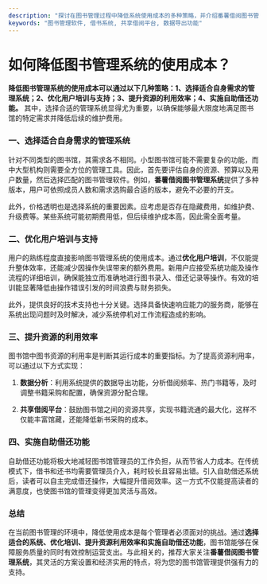 ```yaml
---
description: "探讨在图书管理过程中降低系统使用成本的多种策略，并介绍番薯借阅图书管理系统的优势。"
keywords: "图书管理软件, 借书系统, 共享借阅平台, 数据导出功能"
---
```

# 如何降低图书管理系统的使用成本？

**降低图书管理系统的使用成本可以通过以下几种策略：1、选择适合自身需求的管理系统；2、优化用户培训与支持；3、提升资源的利用效率；4、实施自助借还功能。** 其中，选择合适的管理系统显得尤为重要，以确保能够最大限度地满足图书馆的特定需求并降低后续的维护费用。

### 一、选择适合自身需求的管理系统

针对不同类型的图书馆，其需求各不相同。小型图书馆可能不需要复杂的功能，而中大型机构则需要全方位的管理工具。因此，首先要评估自身的资源、预算以及用户数量，然后选择匹配的图书管理软件。例如，**番薯借阅图书管理系统**提供了多种版本，用户可依照成员人数和需求选购最合适的版本，避免不必要的开支。

此外，价格透明也是选择系统的重要因素。应考虑是否存在隐藏费用，如维护费、升级费等。某些系统可能初期费用低，但后续维护成本高，因此需全面考量。

### 二、优化用户培训与支持

用户的熟练程度直接影响图书管理系统的使用成本。通过**优化用户培训**，不仅能提升整体效率，还能减少因操作失误带来的额外费用。新用户应接受系统功能及操作流程的详细培训，确保能独立而准确地进行图书录入、借还记录等操作。有效的培训能显著降低由操作错误引发的时间浪费与财务损失。

此外，提供良好的技术支持也十分关键。选择具备快速响应能力的服务商，能够在系统出现问题时及时解决，减少系统停机对工作流程造成的影响。

### 三、提升资源的利用效率

图书馆中图书资源的利用率是判断其运行成本的重要指标。为了提高资源利用率，可以通过以下方式实现：

1. **数据分析**：利用系统提供的数据导出功能，分析借阅频率、热门书籍等，及时调整书籍采购和配置，确保资源分配合理。
   
2. **共享借阅平台**：鼓励图书馆之间的资源共享，实现书籍流通的最大化，这样不仅能丰富馆藏，还能降低新书采购的成本。

### 四、实施自助借还功能

自助借还功能将极大地减轻图书馆管理员的工作负担，从而节省人力成本。在传统模式下，借书和还书均需要管理员介入，耗时较长且容易出错。引入自助借还系统后，读者可以自主完成借还操作，大幅提升借阅效率。这一方式不仅能提高读者的满意度，也使图书馆的管理变得更加灵活与高效。

### 总结

在当前图书管理的环境中，降低使用成本是每个管理者必须面对的挑战。通过**选择适合的系统、优化培训、提升资源利用效率和实施自助借还功能**，图书馆能够在保障服务质量的同时有效控制运营支出。与此相关的，推荐大家关注**番薯借阅图书管理系统**，其灵活的方案设置和经济实用的特点，将为您的图书馆管理提供强有力的支持。
